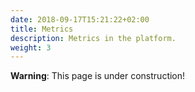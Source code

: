 ```yaml
---
date: 2018-09-17T15:21:22+02:00
title: Metrics
description: Metrics in the platform.
weight: 3
---
```


<aside class="warning">
	<strong>Warning</strong>: This page is under construction!
</aside>

